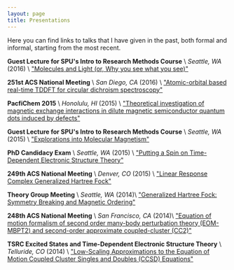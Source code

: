 ```yaml
---
layout: page
title: Presentations 
---
```


Here you can find links to talks that I have given in the past, both formal and informal, starting from the most recent.

**Guest Lecture for SPU's Intro to Research Methods Course** \\
*Seattle, WA* (2016) \\
["Molecules and Light (or, Why you see what you see)"](/assets/SPU-2016.pdf)

**251st ACS National Meeting** \\
*San Diego, CA* (2016) \\
["Atomic-orbital based real-time TDDFT for circular dichroism spectroscopy"](/assets/RT-ECD.pdf)

**PacfiChem 2015** \\
*Honolulu, HI* (2015) \\
["Theoretical investigation of magnetic exchange interactions in dilute magnetic semiconductor quantum dots induced by defects"](/assets/MnAZO.pdf)

**Guest Lecture for SPU's Intro to Research Methods Course** \\
*Seattle, WA* (2015) \\
["Explorations into Molecular Magnetism"](/assets/SPU_Talk_2015.pdf)

**PhD Candidacy Exam** \\
*Seattle, WA* (2015) \\
["Putting a Spin on Time-Dependent Electronic Structure Theory"](/assets/GeneralExam.pdf)

**249th ACS National Meeting** \\
*Denver, CO* (2015) \\
["Linear Response Complex Generalized Hartree Fock"](/assets/TDGHF.pdf)

**Theory Group Meeting** \\
*Seattle, WA* (2014)\\
["Generalized Hartree Fock: Symmetry Breaking and Magnetic Ordering"](/assets/ghf_magnetic.pdf)

**248th ACS National Meeting** \\
*San Francisco, CA* (2014)\\
["Equation of motion formalism of second order many-body perturbation theory (EOM-MBPT2) and second-order approximate coupled-cluster (CC2)"](/assets/eompt.pdf)

**TSRC Excited States and Time-Dependent Electronic Structure Theory** \\
*Telluride, CO* (2014) \\
["Low-Scaling Approximations to the Equation of Motion Coupled Cluster Singles and Doubles (CCSD) Equations"](/assets/eompt_plain.pdf)



